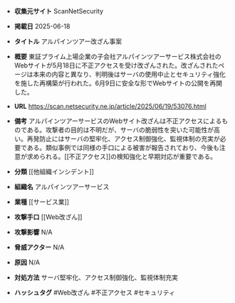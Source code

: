 - **収集元サイト**
ScanNetSecurity

- **掲載日**
2025-06-18

- **タイトル**
アルパインツアー改ざん事案

- **概要**
東証プライム上場企業の子会社アルパインツアーサービス株式会社のWebサイトが5月18日に不正アクセスを受け改ざんされた。改ざんされたページは本来の内容と異なり、判明後はサーバの使用中止とセキュリティ強化を施した再構築が行われた。6月9日に安全な形でWebサイトの公開を再開した。

- **URL**
https://scan.netsecurity.ne.jp/article/2025/06/19/53076.html

- **備考**
アルパインツアーサービスのWebサイト改ざんは不正アクセスによるものである。攻撃者の目的は不明だが、サーバの脆弱性を突いた可能性が高い。再発防止にはサーバの堅牢化、アクセス制御強化、監視体制の充実が必要である。類似事例では同様の手口による被害が報告されており、今後も注意が求められる。[[不正アクセス]]の検知強化と早期対応が重要である。

- **分類**
[[他組織インシデント]]

- **組織名**
アルパインツアーサービス

- **業種**
[[サービス業]]

- **攻撃手口**
[[Web改ざん]]

- **攻撃影響**
N/A

- **脅威アクター**
N/A

- **原因**
N/A

- **対処方法**
サーバ堅牢化、アクセス制御強化、監視体制充実

- **ハッシュタグ**
#Web改ざん #不正アクセス #セキュリティ
